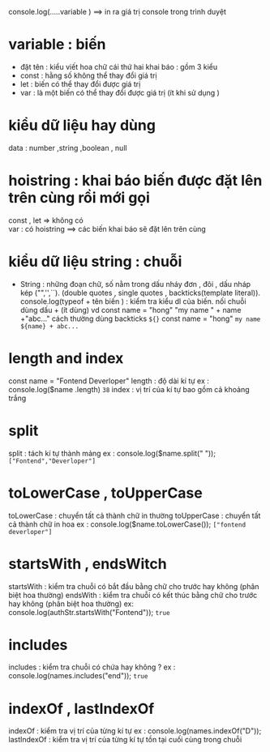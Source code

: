 console.log(.....variable ) ==> in ra giá trị console trong trình duyệt
# variable : biến 
- đặt tên : kiểu viết hoa chữ cái thứ hai 
khai báo : gồm 3 kiểu 
- const : hằng số không thể thay đổi giá trị 
- let  : biến có thể thay đổi được giá trị
- var  : là một biến có thể thay đổi được giá trị (ít khi sử dụng )
# kiểu dữ liệu hay dùng 
  data : number ,string ,boolean , null
# hoistring : khai báo biến được đặt lên trên cùng rồi mới gọi
  const , let => không có  
  var : có hoistring ==> các biến khai báo sẽ đặt lên trên cùng 
# kiểu dữ liệu string : chuỗi 
- String : những đoạn chữ, số nằm trong dấu nháy đơn , đôi , dấu nháp kép ("",'',``).
 (double quotes , single quotes , backticks(template literal)).
 console.log(typeof + tên biến ) : kiểm tra kiểu dl của biến.
 nối chuỗi dùng dấu + (ít dùng)
    vd const name = "hong" 
    "my name " + name +"abc..."
  cách thường dùng backticks `${}`
    const name = "hong" 
    `my name ${name} + abc...`
# length and index 
const name = "Fontend Deverloper"
length : độ dài kí tự 
  ex : console.log($name .length) `38` 
index : vị trí của kí tự bao gồm cả khoảng trắng
# split 
 split : tách kí tự thành mảng 
 ex : console.log($name.split(" ")); `["Fontend","Deverloper"]`
# toLowerCase , toUpperCase
 toLowerCase : chuyển tất cả thành chữ in thường
 toUpperCase : chuyển tất cả thành chữ in hoa
 ex : console.log($name.toLowerCase()); `["fontend deverloper"]`
# startsWith , endsWitch
  startsWith : kiểm tra chuỗi có bắt đầu bằng chữ cho trước hay không (phân biệt hoa thường)
  endsWith :  kiểm tra chuỗi có kết thúc bằng chữ cho trước hay không (phân biệt hoa thường)
 ex: console.log(authStr.startsWith("Fontend")); `true`
# includes 
  includes : kiểm tra chuỗi có chứa hay không ?
  ex : console.log(names.includes("end")); `true`
# indexOf , lastIndexOf
  indexOf : kiểm tra vị trí của từng kí tự 
  ex : console.log(names.indexOf("D"));
  lastIndexOf : kiểm tra vị trí của từng kí tự tồn tại cuối cùng trong chuỗi